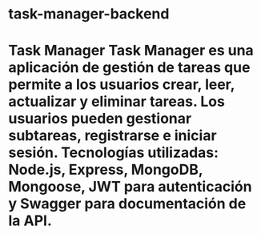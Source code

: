 # task-manager-backend
# Task Manager  Task Manager es una aplicación de gestión de tareas que permite a los usuarios crear, leer, actualizar y eliminar tareas. Los usuarios pueden gestionar subtareas, registrarse e iniciar sesión. Tecnologías utilizadas: Node.js, Express, MongoDB, Mongoose, JWT para autenticación y Swagger para documentación de la API.
